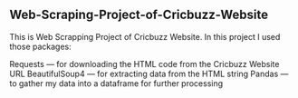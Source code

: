 ## Web-Scraping-Project-of-Cricbuzz-Website

This is Web Scrapping Project of Cricbuzz Website. In this project I used those packages:

Requests — for downloading the HTML code from the Cricbuzz Website URL
BeautifulSoup4 — for extracting data from the HTML string
Pandas — to gather my data into a dataframe for further processing
